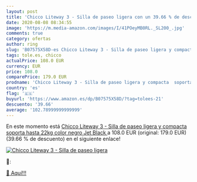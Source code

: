 ```yaml
---
layout: post
title: 'Chicco Liteway 3 - Silla de paseo ligera con un 39.66 % de descuento'
date: 2020-08-08 08:34:55
image: 'https://m.media-amazon.com/images/I/41POeyMB0RL._SL200_.jpg'
comments: true
category: ofertas
author: ring
slug: 'B07575X58D-es Chicco Liteway 3 - Silla de paseo ligera y compacta...'
tags: tole.es, chicco
actualPrice: 108.0 EUR
currency: EUR
price: 108.0
comparePrice: 179.0 EUR
prodname: 'Chicco Liteway 3 - Silla de paseo ligera y compacta  soporta hasta 22kg  color negro  Jet Black '
country: 'es'
flag: '🇪🇸'
buyurl: 'https://www.amazon.es/dp/B07575X58D/?tag=tolees-21'
descuento: '39.66'
average: '102.78999999999999'
---
```


En este momento está [Chicco Liteway 3 - Silla de paseo ligera y compacta  soporta hasta 22kg  color negro  Jet Black ](https://www.amazon.es/dp/B07575X58D/?tag=tolees-21) a 108.0 EUR (original: 179.0 EUR) (39.66 %  de descuento) en el siguiente enlace!

[![Chicco Liteway 3 - Silla de paseo ligera](https://m.media-amazon.com/images/I/41POeyMB0RL._SL200_.jpg)](https://www.amazon.es/dp/B07575X58D/?tag=tolees-21)

🔎:


[🛒 Aquí!!!](https://www.amazon.es/dp/B07575X58D/?tag=tolees-21)
